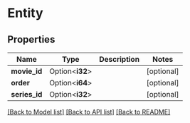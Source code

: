 # Entity

## Properties

Name | Type | Description | Notes
------------ | ------------- | ------------- | -------------
**movie_id** | Option<**i32**> |  | [optional]
**order** | Option<**i64**> |  | [optional]
**series_id** | Option<**i32**> |  | [optional]

[[Back to Model list]](../README.md#documentation-for-models) [[Back to API list]](../README.md#documentation-for-api-endpoints) [[Back to README]](../README.md)


